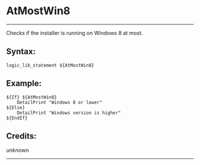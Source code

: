 # AtMostWin8

---

Checks if the installer is running on Windows 8 at most.

## Syntax:

	logic_lib_statement ${AtMostWin8}

## Example:

	${If} ${AtMostWin8}
		DetailPrint "Windows 8 or lower"
	${Else}
		DetailPrint "Windows version is higher"
	${EndIf}

## Credits:

*unknown*

---
